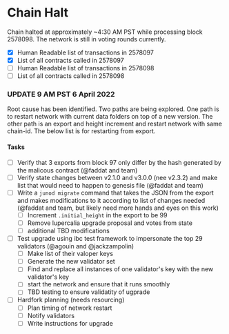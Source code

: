 # Chain Halt

Chain halted at approximately ~4:30 AM PST while processing block 2578098. The network is still in voting rounds currently.

- [x] Human Readable list of transactions in 2578097
- [x] List of all contracts called in 2578097
- [ ] Human Readable list of transactions in 2578098
- [ ] List of all contracts called in 2578098

### UPDATE 9 AM PST 6 April 2022

Root cause has been identified. Two paths are being explored. One path is to restart network with current data folders on top of a new version. The other path is an export and height increment and restart network with same chain-id. The below list is for restarting from export.

#### Tasks 
- [ ] Verify that 3 exports from block 97 only differ by the hash generated by the malicous contract (@faddat and team)
- [ ] Verify state changes between v2.1.0 and v3.0.0 (nee v2.3.2) and make list that would need to happen to genesis file (@faddat and team)
- [ ] Write a `junod migrate` command that takes the JSON from the export and makes modifications to it according to list of changes needed (@faddat and team, but likely need more hands and eyes on this work)
    * [ ] Increment `.initial_height` in the export to be 99
    * [ ] Remove lupercalia upgrade proposal and votes from state
    * [ ] additional TBD modifications
- [ ] Test upgrade using ibc test framework to impersonate the top 29 validators (@agouin and @jackzampolin)
    * [ ] Make list of their valoper keys 
    * [ ] Generate the new validator set
    * [ ] Find and replace all instances of one validator's key with the new validator's key
    * [ ] start the network and ensure that it runs smoothly
    * [ ] TBD testing to ensure validatity of ugprade
- [ ] Hardfork planning (needs resourcing)
    * [ ] Plan timing of network restart
    * [ ] Notify validators
    * [ ] Write instructions for upgrade
